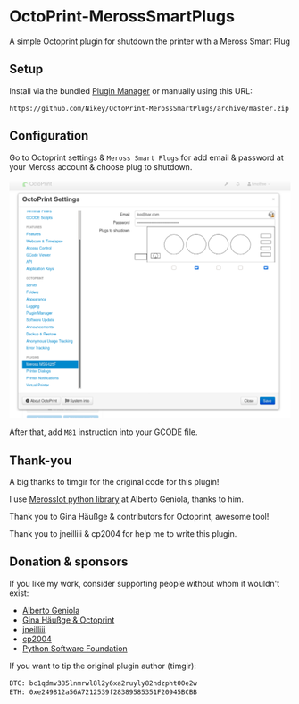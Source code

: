 # OctoPrint-MerossSmartPlugs

A simple Octoprint plugin for shutdown the printer with a Meross Smart Plug

## Setup

Install via the bundled [Plugin Manager](https://docs.octoprint.org/en/master/bundledplugins/pluginmanager.html)
or manually using this URL:

    https://github.com/Nikey/OctoPrint-MerossSmartPlugs/archive/master.zip

## Configuration

Go to Octoprint settings & `Meross Smart Plugs` for add email & password at your Meross account &
choose plug to shutdown.

![Settings](./extras/settings.png)

After that, add `M81` instruction into your GCODE file.

## Thank-you

A big thanks to timgir for the original code for this plugin!

I use [MerossIot python library](https://github.com/albertogeniola/MerossIot) at Alberto Geniola,
thanks to him.

Thank you to Gina Häußge & contributors for Octoprint, awesome tool!

Thank you to jneilliii & cp2004 for help me to write this plugin.

## Donation & sponsors

If you like my work, consider supporting people without whom it wouldn't exist:

- [Alberto Geniola](https://github.com/albertogeniola/MerossIot#donate)
- [Gina Häußge & Octoprint](https://octoprint.org/support-octoprint/)
- [jneilliii](https://github.com/jneilliii/OctoPrint-TPLinkSmartplug#support-my-efforts)
- [cp2004](https://github.com/cp2004)
- [Python Software Foundation](https://psfmember.org/civicrm/contribute/transact?reset=1&id=2)

If you want to tip the original plugin author (timgir):

    BTC: bc1qdmv385lnmrwl8l2y6xa2ruyly82ndzpht00e2w
    ETH: 0xe249812a56A7212539f28389585351F20945BCBB
